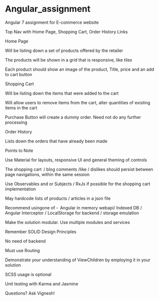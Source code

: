 # Angular_assignment
Angular 7 assignment for E-commerce website

Top Nav with Home Page, Shopping Cart, Order History Links 

Home Page  

Will be listing down a set of products offered by the retailer 

The products will be shown in a grid that is responsive, like tiles 

Each product should show an image of the product, Title, price and an add to cart button 

Shopping Cart 

Will be listing down the items that were added to the cart 

Will allow users to remove items from the cart, alter quantities of existing items in the cart 

Purchase Button will create a dummy order. Need not do any further processing 

Order History 

Lists down the orders that have already been made 

 

Points to Note 

 

Use Material for layouts, responsive UI and general theming of controls 

The shopping cart  / blog comments /like / dislikes should persist between page navigations, within the same session 

Use Observables and or Subjects / RxJs if possible for the shopping cart implementation 

May hardcode lists of products / articles in a json file 

Recommend usingone of -  Angular in memory webapi/ Indexed DB / Angular Interceptor / LocalStorage for backend / storage emulation 

Make the solution modular. Use multiple modules and services 

Remember SOLID Design Principles 

No need of backend 

Must use Routing 

Demonstrate your understanding of ViewChildren by employing it in your solution 

SCSS usage is optional 

Unit testing with Karma and Jasmine 

Questions? Ask Vignesh! 
